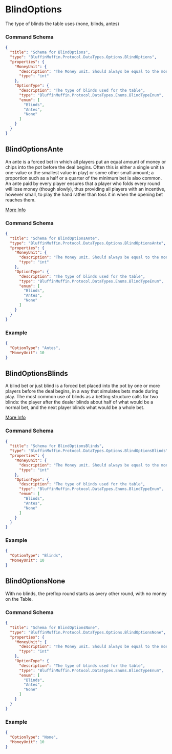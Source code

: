 # BlindOptions

The type of blinds the table uses (none, blinds, antes)

### Command Schema

```json
{
  "title": "Schema for BlindOptions",
  "type": "BluffinMuffin.Protocol.DataTypes.Options.BlindOptions",
  "properties": {
    "MoneyUnit": {
      "description": "The Money unit. Should always be equal to the moneyUnit of the table.",
      "type": "int"
    },
    "OptionType": {
      "description": "The type of blinds used for the table",
      "type": "BluffinMuffin.Protocol.DataTypes.Enums.BlindTypeEnum",
      "enum": [
        "Blinds",
        "Antes",
        "None"
      ]
    }
  }
}
```

## BlindOptionsAnte

An ante is a forced bet in which all players put an equal amount of money or chips into the pot before the deal begins. Often this is either a single unit (a one-value or the smallest value in play) or some other small amount; a proportion such as a half or a quarter of the minimum bet is also common. An ante paid by every player ensures that a player who folds every round will lose money (though slowly), thus providing all players with an incentive, however small, to play the hand rather than toss it in when the opening bet reaches them.

[More Info](http://en.wikipedia.org/wiki/Betting_in_poker#Ante)

### Command Schema

```json
{
  "title": "Schema for BlindOptionsAnte",
  "type": "BluffinMuffin.Protocol.DataTypes.Options.BlindOptionsAnte",
  "properties": {
    "MoneyUnit": {
      "description": "The Money unit. Should always be equal to the moneyUnit of the table.",
      "type": "int"
    },
    "OptionType": {
      "description": "The type of blinds used for the table",
      "type": "BluffinMuffin.Protocol.DataTypes.Enums.BlindTypeEnum",
      "enum": [
        "Blinds",
        "Antes",
        "None"
      ]
    }
  }
}
```

### Example

```json
{
  "OptionType": "Antes",
  "MoneyUnit": 10
}
```

## BlindOptionsBlinds

A blind bet or just blind is a forced bet placed into the pot by one or more players before the deal begins, in a way that simulates bets made during play. The most common use of blinds as a betting structure calls for two blinds: the player after the dealer blinds about half of what would be a normal bet, and the next player blinds what would be a whole bet.

[More Info](http://en.wikipedia.org/wiki/Betting_in_poker#Blinds)

### Command Schema

```json
{
  "title": "Schema for BlindOptionsBlinds",
  "type": "BluffinMuffin.Protocol.DataTypes.Options.BlindOptionsBlinds",
  "properties": {
    "MoneyUnit": {
      "description": "The Money unit. Should always be equal to the moneyUnit of the table.",
      "type": "int"
    },
    "OptionType": {
      "description": "The type of blinds used for the table",
      "type": "BluffinMuffin.Protocol.DataTypes.Enums.BlindTypeEnum",
      "enum": [
        "Blinds",
        "Antes",
        "None"
      ]
    }
  }
}
```

### Example

```json
{
  "OptionType": "Blinds",
  "MoneyUnit": 10
}
```

## BlindOptionsNone

With no blinds, the preflop round starts as avery other round, with no money on the Table.

### Command Schema

```json
{
  "title": "Schema for BlindOptionsNone",
  "type": "BluffinMuffin.Protocol.DataTypes.Options.BlindOptionsNone",
  "properties": {
    "MoneyUnit": {
      "description": "The Money unit. Should always be equal to the moneyUnit of the table.",
      "type": "int"
    },
    "OptionType": {
      "description": "The type of blinds used for the table",
      "type": "BluffinMuffin.Protocol.DataTypes.Enums.BlindTypeEnum",
      "enum": [
        "Blinds",
        "Antes",
        "None"
      ]
    }
  }
}
```

### Example

```json
{
  "OptionType": "None",
  "MoneyUnit": 10
}
```

